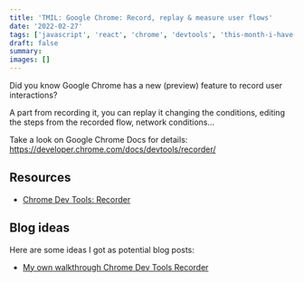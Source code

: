```yaml
---
title: 'TMIL: Google Chrome: Record, replay & measure user flows'
date: '2022-02-27'
tags: ['javascript', 'react', 'chrome', 'devtools', 'this-month-i-have-learned']
draft: false
summary:
images: []
---
```


Did you know Google Chrome has a new (preview) feature to record user interactions?

A part from recording it, you can replay it changing the conditions, editing the steps from the recorded flow, network conditions…

Take a look on Google Chrome Docs for details: <https://developer.chrome.com/docs/devtools/recorder/>

## Resources

- [Chrome Dev Tools: Recorder](https://developer.chrome.com/docs/devtools/recorder)

## Blog ideas

Here are some ideas I got as potential blog posts:

- [My own walkthrough Chrome Dev Tools Recorder](https://github.com/oscard0m/web/issues/130)
